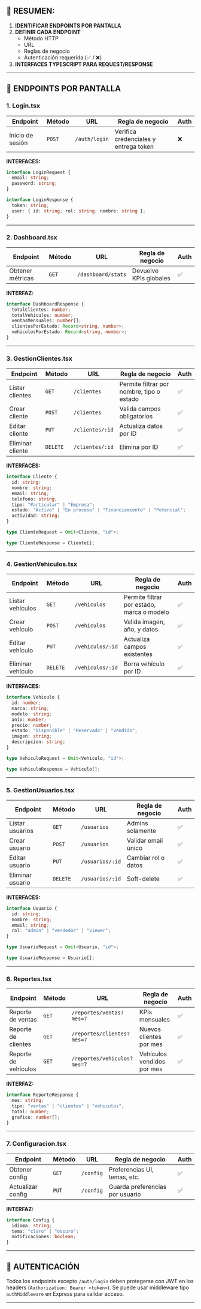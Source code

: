 ## 🧭 RESUMEN:
1. **IDENTIFICAR ENDPOINTS POR PANTALLA**
2. **DEFINIR CADA ENDPOINT**
   - Método HTTP
   - URL
   - Reglas de negocio
   - Autenticación requerida (✅ / ❌)
3. **INTERFACES TYPESCRIPT PARA REQUEST/RESPONSE**

---

## 📘 ENDPOINTS POR PANTALLA

### 1. **Login.tsx**
| Endpoint | Método | URL | Regla de negocio | Auth |
|---------|--------|-----|------------------|------|
| Inicio de sesión | `POST` | `/auth/login` | Verifica credenciales y entrega token | ❌ |

**INTERFACES:**
```ts
interface LoginRequest {
  email: string;
  password: string;
}

interface LoginResponse {
  token: string;
  user: { id: string; rol: string; nombre: string };
}
```

---

### 2. **Dashboard.tsx**
| Endpoint | Método | URL | Regla de negocio | Auth |
|---------|--------|-----|------------------|------|
| Obtener métricas | `GET` | `/dashboard/stats` | Devuelve KPIs globales | ✅ |

**INTERFAZ:**
```ts
interface DashboardResponse {
  totalClientes: number;
  totalVehiculos: number;
  ventasMensuales: number[];
  clientesPorEstado: Record<string, number>;
  vehiculosPorEstado: Record<string, number>;
}
```

---

### 3. **GestionClientes.tsx**
| Endpoint | Método | URL | Regla de negocio | Auth |
|---------|--------|-----|------------------|------|
| Listar clientes | `GET` | `/clientes` | Permite filtrar por nombre, tipo o estado | ✅ |
| Crear cliente | `POST` | `/clientes` | Valida campos obligatorios | ✅ |
| Editar cliente | `PUT` | `/clientes/:id` | Actualiza datos por ID | ✅ |
| Eliminar cliente | `DELETE` | `/clientes/:id` | Elimina por ID | ✅ |

**INTERFACES:**
```ts
interface Cliente {
  id: string;
  nombre: string;
  email: string;
  telefono: string;
  tipo: "Particular" | "Empresa";
  estado: "Activo" | "En proceso" | "Financiamiento" | "Potencial";
  actividad: string;
}

type ClienteRequest = Omit<Cliente, "id">;

type ClienteResponse = Cliente[];
```

---

### 4. **GestionVehiculos.tsx**
| Endpoint | Método | URL | Regla de negocio | Auth |
|---------|--------|-----|------------------|------|
| Listar vehículos | `GET` | `/vehiculos` | Permite filtrar por estado, marca o modelo | ✅ |
| Crear vehículo | `POST` | `/vehiculos` | Valida imagen, año, y datos | ✅ |
| Editar vehículo | `PUT` | `/vehiculos/:id` | Actualiza campos existentes | ✅ |
| Eliminar vehículo | `DELETE` | `/vehiculos/:id` | Borra vehículo por ID | ✅ |

**INTERFACES:**
```ts
interface Vehiculo {
  id: number;
  marca: string;
  modelo: string;
  anio: number;
  precio: number;
  estado: "Disponible" | "Reservado" | "Vendido";
  imagen: string;
  descripcion: string;
}

type VehiculoRequest = Omit<Vehiculo, "id">;

type VehiculoResponse = Vehiculo[];
```

---

### 5. **GestionUsuarios.tsx**
| Endpoint | Método | URL | Regla de negocio | Auth |
|---------|--------|-----|------------------|------|
| Listar usuarios | `GET` | `/usuarios` | Admins solamente | ✅ |
| Crear usuario | `POST` | `/usuarios` | Validar email único | ✅ |
| Editar usuario | `PUT` | `/usuarios/:id` | Cambiar rol o datos | ✅ |
| Eliminar usuario | `DELETE` | `/usuarios/:id` | Soft-delete | ✅ |

**INTERFACES:**
```ts
interface Usuario {
  id: string;
  nombre: string;
  email: string;
  rol: "admin" | "vendedor" | "viewer";
}

type UsuarioRequest = Omit<Usuario, "id">;

type UsuarioResponse = Usuario[];
```

---

### 6. **Reportes.tsx**
| Endpoint | Método | URL | Regla de negocio | Auth |
|---------|--------|-----|------------------|------|
| Reporte de ventas | `GET` | `/reportes/ventas?mes=7` | KPIs mensuales | ✅ |
| Reporte de clientes | `GET` | `/reportes/clientes?mes=7` | Nuevos clientes por mes | ✅ |
| Reporte de vehículos | `GET` | `/reportes/vehiculos?mes=7` | Vehículos vendidos por mes | ✅ |

**INTERFAZ:**

```ts
interface ReporteResponse {
  mes: string;
  tipo: "ventas" | "clientes" | "vehiculos";
  total: number;
  grafico: number[];
}
```

---

### 7. **Configuracion.tsx**
| Endpoint | Método | URL | Regla de negocio | Auth |
|---------|--------|-----|------------------|------|
| Obtener config | `GET` | `/config` | Preferencias UI, temas, etc. | ✅ |
| Actualizar config | `PUT` | `/config` | Guarda preferencias por usuario | ✅ |

**INTERFAZ:**

```ts
interface Config {
  idioma: string;
  tema: "claro" | "oscuro";
  notificaciones: boolean;
}
```

---

## 🔐 AUTENTICACIÓN
Todos los endpoints excepto `/auth/login` deben protegerse con JWT en los headers (`Authorization: Bearer <token>`). Se puede usar middleware tipo `authMiddleware` en Express para validar acceso.

---
